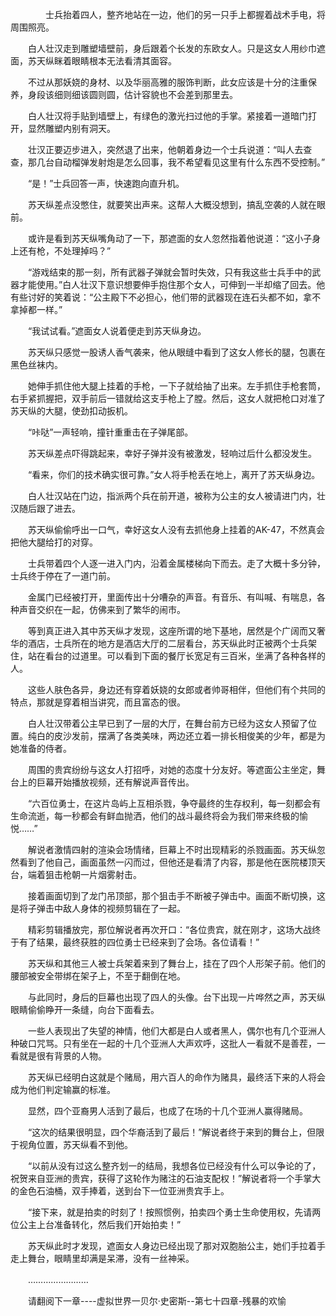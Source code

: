 <div class="read-content j_readContent" id="">
                <p>　　　　士兵抬着四人，整齐地站在一边，他们的另一只手上都握着战术手电，将周围照亮。<p>　　白人壮汉走到雕塑墙壁前，身后跟着个长发的东欧女人。只是这女人用纱巾遮面，苏天纵眯着眼睛根本无法看清其面容。<p>　　不过从那妖娆的身材、以及华丽高雅的服饰判断，此女应该是十分的注重保养，身段该细则细该圆则圆，估计容貌也不会差到那里去。<p>　　白人壮汉将手贴到墙壁上，有绿色的激光扫过他的手掌。紧接着一道暗门打开，显然雕塑内别有洞天。<p>　　壮汉正要迈步进入，突然退了出来，他朝着身边一个士兵说道：“叫人去查查，那几台自动榴弹发射炮是怎么回事，我不希望看见这里有什么东西不受控制。”<p>　　“是！”士兵回答一声，快速跑向直升机。<p>　　苏天纵差点没憋住，就要笑出声来。这帮人大概没想到，搞乱空袭的人就在眼前。<p>　　或许是看到苏天纵嘴角动了一下，那遮面的女人忽然指着他说道：“这小子身上还有枪，不处理掉吗？”<p>　　“游戏结束的那一刻，所有武器子弹就会暂时失效，只有我这些士兵手中的武器才能使用。”白人壮汉下意识想要伸手抱住那个女人，可伸到一半却缩了回去。他有些讨好的笑着说：“公主殿下不必担心，他们带的武器现在连石头都不如，拿不拿掉都一样。”<p>　　“我试试看。”遮面女人说着便走到苏天纵身边。<p>　　苏天纵只感觉一股诱人香气袭来，他从眼缝中看到了这女人修长的腿，包裹在黑色丝袜内。<p>　　她伸手抓住他大腿上挂着的手枪，一下子就给抽了出来。左手抓住手枪套筒，右手紧抓握把，双手前后一错就给这支手枪上了膛。然后，这女人就把枪口对准了苏天纵的大腿，使劲扣动扳机。<p>　　“咔哒”一声轻响，撞针重重击在子弹尾部。<p>　　苏天纵差点吓得跳起来，幸好子弹并没有被激发，轻响过后什么都没发生。<p>　　“看来，你们的技术确实很可靠。”女人将手枪丢在地上，离开了苏天纵身边。<p>　　白人壮汉站在门边，指派两个兵在前开道，被称为公主的女人被请进门内，壮汉随后跟了进去。<p>　　苏天纵偷偷呼出一口气，幸好这女人没有去抓他身上挂着的AK-47，不然真会把他大腿给打的对穿。<p>　　士兵带着四个人逐一进入门内，沿着金属楼梯向下而去。走了大概十多分钟，士兵终于停在了一道门前。<p>　　金属门已经被打开，里面传出十分嘈杂的声音。有音乐、有叫喊、有喘息，各种声音交织在一起，仿佛来到了繁华的闹市。<p>　　等到真正进入其中苏天纵才发现，这座所谓的地下基地，居然是个广阔而又奢华的酒店，士兵所在的地方是酒店大厅的二层看台，苏天纵此时正被两个士兵架住，站在看台的过道里。可以看到下面的餐厅长宽足有三百米，坐满了各种各样的人。<p>　　这些人肤色各异，身边还有穿着妖娆的女郎或者帅哥相伴，但他们有个共同的特点，那就是穿着相当讲究，而且富态的很。<p>　　白人壮汉带着公主早已到了一层的大厅，在舞台前方已经为这女人预留了位置。纯白的皮沙发前，摆满了各类美味，两边还立着一排长相俊美的少年，都是为她准备的侍者。<p>　　周围的贵宾纷纷与这女人打招呼，对她的态度十分友好。等遮面公主坐定，舞台上的巨幕开始播放视频，还有解说声音传出。<p>　　“六百位勇士，在这片岛屿上互相杀戮，争夺最终的生存权利，每一刻都会有生命流逝，每一秒都会有鲜血抛洒，他们的战斗最终将会为我们带来终极的愉悦……”<p>　　解说者激情四射的渲染会场情绪，巨幕上不时出现精彩的杀戮画面。苏天纵忽然看到了他自己，画面虽然一闪而过，但他还是看清了内容，那是他在医院楼顶天台，端着狙击枪朝一片烟雾射击。<p>　　接着画面切到了龙门吊顶部，那个狙击手不断被子弹击中。画面不断切换，这是将子弹击中敌人身体的视频剪辑在了一起。<p>　　精彩剪辑播放完，那位解说者再次开口：“各位贵宾，就在刚才，这场大战终于有了结果，最终获胜的四位勇士已经来到了会场。各位请看！”<p>　　苏天纵和其他三人被士兵架着来到了舞台上，挂在了四个人形架子前。他们的腰部被安全带绑在架子上，不至于翻倒在地。<p>　　与此同时，身后的巨幕也出现了四人的头像。台下出现一片哗然之声，苏天纵眼睛偷偷睁开一条缝，向台下面看去。<p>　　一些人表现出了失望的神情，他们大都是白人或者黑人，偶尔也有几个亚洲人种破口咒骂。只有坐在一起的十几个亚洲人大声欢呼，这批人一看就不是善茬，一看就是很有背景的人物。<p>　　苏天纵已经明白这就是个赌局，用六百人的命作为赌具，最终活下来的人将会成为他们判定输赢的标准。<p>　　显然，四个亚裔男人活到了最后，也成了在场的十几个亚洲人赢得赌局。<p>　　“这次的结果很明显，四个华裔活到了最后！”解说者终于来到的舞台上，但限于视角位置，苏天纵看不到他。<p>　　“以前从没有过这么整齐划一的结局，我想各位已经没有什么可以争论的了，祝贺来自亚洲的贵宾，获得了这轮作为赌注的石油支配权！”解说者将一个手掌大的金色石油桶，双手捧着，送到台下一位亚洲贵宾手上。<p>　　“接下来，就是拍卖的时刻了！按照惯例，拍卖四个勇士生命使用权，先请两位公主上台准备转化，然后我们开始拍卖！”<p>　　苏天纵此时才发现，遮面女人身边已经出现了那对双胞胎公主，她们手拉着手走上舞台，眼睛里却满是呆滞，没有一丝神采。<p>　　……………………<p>　　请翻阅下一章----虚拟世界一贝尔·史密斯--第七十四章-残暴的欢愉<p> 
            </div>